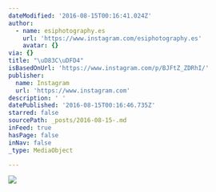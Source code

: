 ```yaml
---
dateModified: '2016-08-15T00:16:41.024Z'
author:
  - name: esiphotography.es
    url: 'https://www.instagram.com/esiphotography.es'
    avatar: {}
via: {}
title: "\uD83C\uDFD4"
isBasedOnUrl: 'https://www.instagram.com/p/BJFtZ_ZDRhI/'
publisher:
  name: Instagram
  url: 'https://www.instagram.com'
description: ' '
datePublished: '2016-08-15T00:16:46.735Z'
starred: false
sourcePath: _posts/2016-08-15-.md
inFeed: true
hasPage: false
inNav: false
_type: MediaObject

---
```

![ ](https://imgflo.herokuapp.com/graph/vahj1ThiexotieMo/1dc38244cff2eb568d10a84328d178dd/croprotate.jpg?cropheight=445&cropwidth=640&degrees=0&input=https%3A%2F%2Fscontent.cdninstagram.com%2Ft51.2885-15%2Fs640x640%2Fsh0.08%2Fe35%2F13774324_1820906828128244_306873142_n.jpg%3Fig_cache_key%3DMTMxNjY1ODE2NDIyMTY3OTY4OA%253D%253D.2&x=0&y=96)